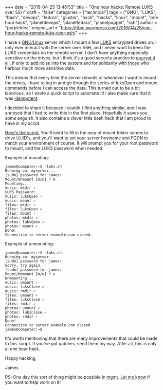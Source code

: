 +++
date = "2016-04-25 13:46:53"
title = "One hour hacks: Remote LUKS over SSH"
draft = "false"
categories = ["technical"]
tags = ["GNU", "LUKS", "bash", "devops", "fedora", "gluster", "hack", "hacks", "linux", "mount", "one hour hack", "planetdevops", "planetfedora", "planetpuppet", "ssh"]
author = "purpleidea"
original_url = "https://ttboj.wordpress.com/2016/04/25/one-hour-hacks-remote-luks-over-ssh/"
+++

I have a <a href="https://gnu.org/">GNU/Linux</a> server which I mount a few <a href="https://en.wikipedia.org/wiki/Linux_Unified_Key_Setup">LUKS</a> encrypted drives on. I only ever interact with the server over SSH, and I never want to keep the LUKS credentials on the remote server. I don't have anything especially sensitive on the drives, but I think it's a good security practice to <a href="http://www.theguardian.com/commentisfree/2013/jul/15/crux-nsa-collect-it-all">encrypt it all</a>, if only to add noise into the system and for solidarity with <a href="https://en.wikipedia.org/wiki/Whistleblower">those</a> who harbour much more sensitive data.

This means that every time the server reboots or whenever I want to mount the drives, I have to log in and go through the series of luksOpen and mount commands before I can access the data. This turned out to be a bit laborious, so I wrote a quick script to automate it! I also made sure that it was <a href="https://en.wikipedia.org/wiki/Idempotence">idempotent</a>.

I decided to share it because I couldn't find anything similar, and I was annoyed that I had to write this in the first place. Hopefully it saves you some anguish. It also contains a clever little bash hack that I am proud to have in my script.

<a href="https://gist.github.com/purpleidea/7a145a4f58114efcc0d642fea3757e8a">Here's the script.</a> You'll need to fill in the map of mount folder names to drive UUID's, and you'll want to set your server hostname and FQDN to match your environment of course. It will prompt you for your root password to mount, and the LUKS password when needed.

Example of mounting:

```
james@computer:~$ rluks.sh 
Running on: myserver...
[sudo] password for james: 
Mount/Unmount [m/u] ? m
Mounting...
music: mkdir ✓
LUKS Password: 
music: luksOpen ✓
music: mount ✓
files: mkdir ✓
files: luksOpen ✓
files: mount ✓
photos: mkdir ✓
photos: luksOpen ✓
photos: mount ✓
Done!
Connection to server.example.com closed.
```
Example of unmounting:

```
james@computer:~$ rluks.sh 
Running on: myserver...
[sudo] password for james: 
Sorry, try again.
[sudo] password for james: 
Mount/Unmount [m/u] ? u
Unmounting...
music: umount ✓
music: luksClose ✓
music: rmdir ✓
files: umount ✓
files: luksClose ✓
files: rmdir ✓
photos: umount ✓
photos: luksClose ✓
photos: rmdir ✓
Done!
Connection to server.example.com closed.
james@computer:~$
```
It's worth mentioning that there are many improvements that could be made to this script. If you've got patches, send them my way. After all, this is only a: one hour hack.

Happy hacking,

James

PS: One day this sort of thing might be possible in <a href="https://github.com/purpleidea/mgmt/">mgmt</a>. <a href="/contact/">Let me know</a> if you want to help work on it!

